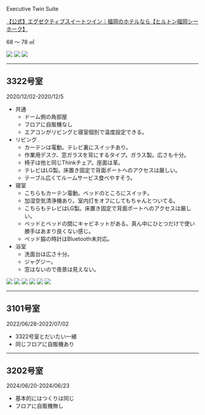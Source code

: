 Executive Twin Suite

[【公式】エグゼクティブスイートツイン｜福岡のホテルなら【ヒルトン福岡シーホーク】](https://fukuokaseahawk.hiltonjapan.co.jp/rooms/executive_twin_suite)

68 〜 78 ㎡

![](../../../../images/2025/08/20180524163714_img_l.jpg)
![](../../../../images/2025/08/20180524163714_sub_img_1.jpg)
![](../../../../images/2025/08/20180524163714_sub_img_2.jpg)

---

## 3322号室

2020/12/02-2020/12/5

-   共通
    -   ドーム側の角部屋
    -   フロアに自販機なし
    -   エアコンがリビングと寝室個別で温度設定できる。
-   リビング
    -   カーテンは電動。テレビ裏にスイッチあり。
    -   作業用デスク、窓ガラスを背にするタイプ。ガラス製。広さも十分。
    -   椅子は他と同じThinkチェア。座面は革。
    -   テレビはLG製。床置き固定で背面ポートへのアクセスは厳しい。
    -   テーブル広くてルームサービス食べやすそう。
-   寝室
    -   こちらもカーテン電動。ベッドのところにスイッチ。
    -   加湿空気清浄機あり。室内灯をオフにしてもちゃんとついてる。
    -   こちらもテレビはLG製。床置き固定で背面ポートへのアクセスは厳しい。
    -   ベッドとベッドの間にキャビネットがある。真ん中にひとつだけで使い勝手はあまり良くない感じ。
    -   ベッド脇の時計はBluetooth未対応。
-   浴室
    -   洗面台は広さ十分。
    -   ジャグジー。
    -   窓はないので夜景は見えない。

![](../../../../images/2025/08/5F9CAA28-E31D-4E29-8EB1-846A635F9DCE.jpeg)
![](../../../../images/2025/08/73E6FF0B-86F7-475E-9125-D68BF679E472.jpeg)
![](../../../../images/2025/08/573DB91F-10A2-4853-8A5A-A34B06E3C69C.jpeg)
![](../../../../images/2025/08/961BA12D-C822-4C8E-AB3B-31C16F4A6BBE.jpeg)
![](../../../../images/2025/08/20041340-D916-42A7-93B4-5DD5CF7CE08B.jpeg)
![](../../../../images/2025/08/EFB70560-C153-45D5-A7F0-3674CCCDF432.jpeg)


---

## 3101号室

2022/06/28-2022/07/02

- 3322号室とだいたい一緒
- 同じフロアに自販機あり

---

## 3202号室

2024/06/20-2024/06/23

- 基本的にはつくりは同じ
- フロアに自販機無し